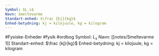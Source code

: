 ```yaml
---
Symbol: $L_s$
Navn: Smeltevarme
Standart-enhed: $\frac {kj}{kg}$ 
Enhed-betydning: kj = kilojuule, kg = kilogram
---
```

#Fysiske-Enheder #fysik #ordbog 
Symbol: $L_s$
Navn: [[notes/Smeltevarme 1]]
Standart-enhed: $\frac {kj}{kg}$ 
Enhed-betydning: kj = kilojuule, kg = kilogram